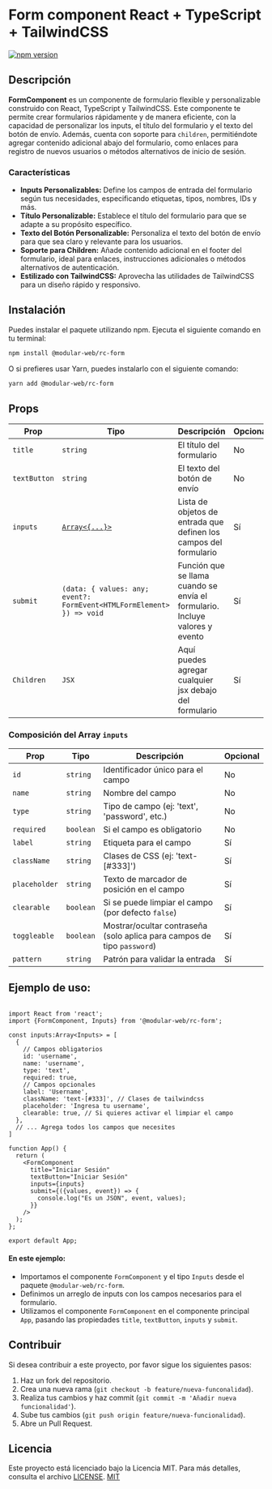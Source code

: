 # Form component React + TypeScript + TailwindCSS

[![npm version](https://img.shields.io/npm/v/@modular-web/rc-form.svg)](https://www.npmjs.com/package/@modular-web/rc-form)

## Descripción
**FormComponent** es un componente de formulario flexible y personalizable construido con React, TypeScript y TailwindCSS. Este componente te permite crear formularios rápidamente y de manera eficiente, con la capacidad de personalizar los inputs, el título del formulario y el texto del botón de envío. Además, cuenta con soporte para `children`, permitiéndote agregar contenido adicional abajo del formulario, como enlaces para registro de nuevos usuarios o métodos alternativos de inicio de sesión.

### Características
* **Inputs Personalizables:** Define los campos de entrada del formulario según tus necesidades, especificando etiquetas, tipos, nombres, IDs y más.
* **Título Personalizable:** Establece el título del formulario para que se adapte a su propósito específico.
* **Texto del Botón Personalizable:** Personaliza el texto del botón de envío para que sea claro y relevante para los usuarios.
* **Soporte para Children:** Añade contenido adicional en el footer del formulario, ideal para enlaces, instrucciones adicionales o métodos alternativos de autenticación.
* **Estilizado con TailwindCSS:** Aprovecha las utilidades de TailwindCSS para un diseño rápido y responsivo.

## Instalación
Puedes instalar el paquete utilizando npm. Ejecuta el siguiente comando en tu terminal:

```bash
npm install @modular-web/rc-form
```

O si prefieres usar Yarn, puedes instalarlo con el siguiente comando:

```bash
yarn add @modular-web/rc-form
```

## Props
| Prop         | Tipo                          | Descripción                    | Opcional  |
|--------------|-------------------------------|--------------------------------|-----------|
| `title`      | `string`                      | El título del formulario       | No        |
| `textButton` | `string`                      | El texto del botón de envío    | No        |
| `inputs`     | [`Array<{...}>`](#composición-del-array-inputs) | Lista de objetos de entrada que definen los campos del formulario        | Sí       |
| `submit`     | `(data: { values: any; event?: FormEvent<HTMLFormElement> }) => void` | Función que se llama cuando se envía el formulario. Incluye valores y evento | Sí        |
| `Children`   | `JSX`                         | Aquí puedes agregar cualquier jsx debajo del formulario | Sí       |

### Composición del Array `inputs`
| Prop       | Tipo       | Descripción       | Opcional |
|------------|------------|-------------------|----------|
| `id`       | `string`   | Identificador único para el campo | No        |
| `name`     | `string`   | Nombre del campo | No        |
| `type`     | `string`   | Tipo de campo (ej: 'text', 'password', etc.) | No        |
| `required` | `boolean`   | Si el campo es obligatorio | No        |
| `label`    | `string`   | Etiqueta para el campo | Sí        |
| `className`| `string`   | Clases de CSS (ej: 'text-[#333]') | Sí        |
| `placeholder`| `string`   | Texto de marcador de posición en el campo | Sí        |
| `clearable`| `boolean`   | Si se puede limpiar el campo (por defecto `false`) | Sí      |
| `toggleable`| `boolean`   | Mostrar/ocultar contraseña (solo aplica para campos de tipo `password`)| Sí       |
| `pattern`  | `string`   | Patrón para validar la entrada | Sí       |

## Ejemplo de uso:
```tsx

import React from 'react';
import {FormComponent, Inputs} from '@modular-web/rc-form';

const inputs:Array<Inputs> = [
  {
    // Campos obligatorios
    id: 'username',
    name: 'username',
    type: 'text',
    required: true,
    // Campos opcionales
    label: 'Username',
    className: 'text-[#333]', // Clases de tailwindcss
    placeholder: 'Ingresa tu username',
    clearable: true, // Si quieres activar el limpiar el campo
  },
  // ... Agrega todos los campos que necesites
]

function App() {
  return (
    <FormComponent
      title="Iniciar Sesión"
      textButton="Iniciar Sesión"
      inputs={inputs}
      submit={({values, event}) => {
        console.log("Es un JSON", event, values);
      }}
    />
  );
};

export default App;
```
#### En este ejemplo:
* Importamos el componente `FormComponent` y el tipo `Inputs` desde el paquete `@modular-web/rc-form`.
* Definimos un arreglo de inputs con los campos necesarios para el formulario.
* Utilizamos el componente `FormComponent` en el componente principal `App`, pasando las propiedades `title`, `textButton`, `inputs` y `submit`.

## Contribuir
Si desea contribuir a este proyecto, por favor sigue los siguientes pasos:
1. Haz un fork del repositorio.
2. Crea una nueva rama (`git checkout -b feature/nueva-funconalidad`).
3. Realiza tus cambios y haz commit (`git commit -m 'Añadir nueva funcionalidad'`).
4. Sube tus cambios (`git push origin feature/nueva-funcionalidad`).
5. Abre un Pull Request.

## Licencia
Este proyecto está licenciado bajo la Licencia MIT. Para más detalles, consulta el archivo [LICENSE](./LICENSE.md).
[MIT](https://choosealicense.com/licenses/mit/)